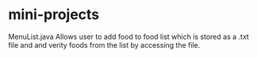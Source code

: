 # mini-projects

MenuList.java 
Allows user to add food to food list which is stored as a .txt file and and verity foods from the list by accessing the file.
